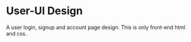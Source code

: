 # User-UI Design
A user login, signup and account page design. This is only front-end html and css.
